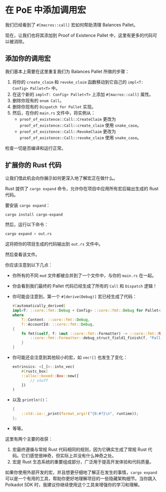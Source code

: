 # 在 PoE 中添加调用宏

我们已经看到了 `#[macros::call]` 宏如何帮助清理 Balances Pallet。

现在，让我们也将其添加到 Proof of Existence Pallet 中，这里有更多的代码可以被消除。

## 添加你的调用宏

我们基本上需要在这里重复我们为 Balances Pallet 所做的步骤：

1. 将你的 `create_claim` 和 `revoke_claim` 函数移动到它自己的 `impl<T: Config> Pallet<T>` 中。
2. 在这个新的 `impl<T: Config> Pallet<T>` 上添加 `#[macros::call]` 属性。
3. 删除你现有的 `enum Call`。
4. 删除你现有的 `Dispatch for Pallet` 实现。
5. 然后，在你的 `main.rs` 文件中，将实例从：
    - `proof_of_existence::Call::CreateClaim` 更改为 `proof_of_existence::Call::create_claim` 使用 `snake_case`。
    - `proof_of_existence::Call::RevokeClaim` 更改为 `proof_of_existence::Call::revoke_claim` 使用 `snake_case`。

检查一切是否编译和运行正常。

## 扩展你的 Rust 代码

让我们借此机会向你展示如何更深入地了解宏正在做什么。

Rust 提供了 `cargo expand` 命令，允许你在项目中应用所有宏后输出生成的 Rust 代码。

要安装 `cargo expand`：

```bash
cargo install cargo-expand
```

然后，运行以下命令：

```bash
cargo expand > out.rs
```

这将把你的项目生成的代码输出到 `out.rs` 文件中。

然后查看该文件。

你应该注意到以下几点：

- 你所有的不同 `mod` 文件都被合并到了一个文件中，与你的 `main.rs` 在一起。
- 你会看到我们最终的 Pallet 代码已经生成了所有的 `Call` 和 `Dispatch` 逻辑！
- 你可能会注意到，第一个 `#[derive(Debug)]` 宏已经生成了代码：

    ```rust
    #[automatically_derived]
    impl<T: ::core::fmt::Debug + Config> ::core::fmt::Debug for Pallet<T>
    where
        T::Content: ::core::fmt::Debug,
        T::AccountId: ::core::fmt::Debug,
    {
        fn fmt(&self, f: &mut ::core::fmt::Formatter) -> ::core::fmt::Result {
            ::core::fmt::Formatter::debug_struct_field1_finish(f, "Pallet", "claims", &&self.claims)
        }
    }
    ```

- 你可能还会注意到其他较小的宏，如 `vec![]` 也发生了变化：

    ```rust
    extrinsics: <[_]>::into_vec(
        #[rustc_box]
        ::alloc::boxed::Box::new([
            // stuff
        ])
    )
    ```

- 以及 `println!()`：

    ```rust
    {
        ::std::io::_print(format_args!("{0:#?}\n", runtime));
    };
    ```

- 等等。

这里有两个主要的收获：

1. 宏最终遵循与常规 Rust 代码相同的规则，因为它确实生成了常规 Rust 代码。它们感觉很神奇，但实际上并没有什么神奇之处。
2. 宏是 Rust 生态系统的重要组成部分，广泛用于提高开发体验和代码质量。

如果你使用外部开发的宏，并且想更仔细地了解正在发生的事情，`cargo expand` 可以是一个有用的工具，帮助你更好地理解项目的一些隐藏架构细节。当你跳入 Polkadot SDK 时，我建议你继续使用这个工具来增强你的学习和理解。
